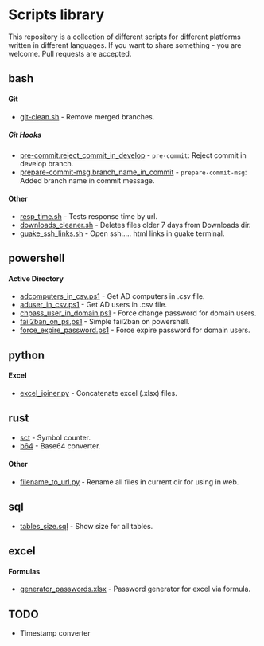 # Scripts library

This repository is a collection of different scripts for different platforms written in different languages. If you want to share something - you are welcome. Pull requests are accepted.

## bash

#### Git

- [git-clean.sh](/bash/git/git-clean.sh) - Remove merged branches.

##### Git Hooks

- [pre-commit.reject_commit_in_develop](/bash/git/hooks/pre-commit.reject_commit_in_develop) - `pre-commit`: Reject commit in develop branch.
- [prepare-commit-msg.branch_name_in_commit](/bash/git/hooks/prepare-commit-msg.branch_name_in_commit) - `prepare-commit-msg`: Added branch name in commit message.

#### Other

- [resp_time.sh](/bash/resp_time.sh) - Tests response time by url.
- [downloads_cleaner.sh](/bash/downloads_cleaner.sh) - Deletes files older 7 days from Downloads dir.
- [guake_ssh_links.sh](/bash/guake_ssh_links.sh) - Open ssh:.... html links in guake terminal.

## powershell

#### Active Directory

- [adcomputers_in_csv.ps1](/powershell/adcomputers_in_csv.ps1) - Get AD computers in .csv file.
- [aduser_in_csv.ps1](/powershell/aduser_in_csv.ps1) - Get AD users in .csv file.
- [chpass_user_in_domain.ps1](/powershell/chpass_user_in_domain.ps1) - Force change password for domain users.
- [fail2ban_on_ps.ps1](/powershell/fail2ban_on_ps.ps1) - Simple fail2ban on powershell.
- [force_expire_password.ps1](/powershell/force_expire_password.ps1) - Force expire password for domain users.

## python

#### Excel

- [excel_joiner.py](/python/excel_joiner.py) - Concatenate excel (.xlsx) files.

## rust

- [sct](/rust/sct) - Symbol counter. 
- [b64](/rust/b64) - Base64 converter. 

#### Other

- [filename_to_url.py](/python/filename_to_url.py) - Rename all files in current dir for using in web.

## sql

- [tables_size.sql](/sql/tables_size.sql) - Show size for all tables.

## excel

#### Formulas

- [generator_passwords.xlsx](/excel/generator_passwords.xlsx) - Password generator for excel via formula.

## TODO

- Timestamp converter 
